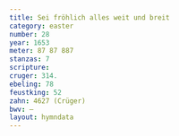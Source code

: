 ```yaml
---
title: Sei fröhlich alles weit und breit
category: easter
number: 28
year: 1653
meter: 87 87 887
stanzas: 7
scripture: 
cruger: 314.
ebeling: 78
feustking: 52
zahn: 4627 (Crüger)
bwv: —
layout: hymndata
---
```

<br>

